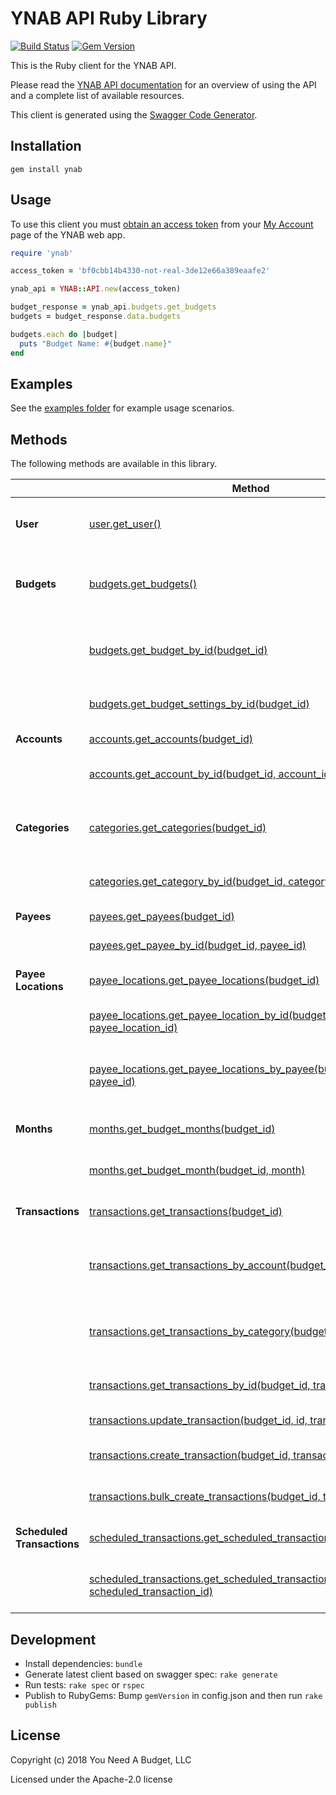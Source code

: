 # YNAB API Ruby Library

[![Build Status](https://travis-ci.org/ynab/ynab-sdk-ruby.svg?branch=master)](https://travis-ci.org/ynab/ynab-sdk-ruby)
[![Gem Version](https://badge.fury.io/rb/ynab.svg)](https://rubygems.org/gems/ynab)

This is the Ruby client for the YNAB API.

Please read the [YNAB API documentation](https://api.youneedabudget.com) for an
overview of using the API and a complete list of available resources.

This client is generated using the [Swagger Code Generator](https://github.com/swagger-api/swagger-codegen).

## Installation

```
gem install ynab
```

## Usage

To use this client you must
[obtain an access token](https://api.youneedabudget.com/#authentication-overview) from
your [My Account](https://app.youneedabudget.com/settings) page of the YNAB web
app.

```ruby
require 'ynab'

access_token = 'bf0cbb14b4330-not-real-3de12e66a389eaafe2'

ynab_api = YNAB::API.new(access_token)

budget_response = ynab_api.budgets.get_budgets
budgets = budget_response.data.budgets

budgets.each do |budget|
  puts "Budget Name: #{budget.name}"
end
```

## Examples

See the [examples folder](https://github.com/ynab/ynab-sdk-ruby/tree/master/examples) for example usage scenarios.

## Methods

The following methods are available in this library.

|                       | Method                                                | Description                                                                                            |
|------------------------|-------------------------------------------------------|--------------------------------------------------------------------------------------------------------|
| **User**                | [user.get_user()](https://github.com/ynab/ynab-sdk-ruby/blob/master/docs/UserApi.md#get_user)                                  | Returns authenticated user information
| **Budgets**                | [budgets.get_budgets()](https://github.com/ynab/ynab-sdk-ruby/blob/master/docs/BudgetsApi.md#get_budgets)                                  | Returns budgets list with summary information                                                          |
|                        | [budgets.get_budget_by_id(budget_id)](https://github.com/ynab/ynab-sdk-ruby/blob/master/docs/BudgetsApi.md#get_budget_by_id)                             | Returns a single budget with all related entities |
|                        | [budgets.get_budget_settings_by_id(budget_id)](https://github.com/ynab/ynab-sdk-ruby/blob/master/docs/BudgetsApi.md#get_budget_settings_by_id)                             | Returns settings for a budget |
| **Accounts**               | [accounts.get_accounts(budget_id)](https://github.com/ynab/ynab-sdk-ruby/blob/master/docs/AccountsApi.md#get_accounts)                               | Returns all accounts                                                                                   |
|                        | [accounts.get_account_by_id(budget_id, account_id)](https://github.com/ynab/ynab-sdk-ruby/blob/master/docs/AccountsApi.md#get_account_by_id)                           | Returns a single account                                                                               |
| **Categories**             | [categories.get_categories(budget_id)](https://github.com/ynab/ynab-sdk-ruby/blob/master/docs/CategoriesApi.md#get_categories)                            | Returns all categories grouped by category group.                                                      |
|                        | [categories.get_category_by_id(budget_id, category_id)](https://github.com/ynab/ynab-sdk-ruby/blob/master/docs/CategoriesApi.md#get_category_by_id)                        | Returns a single category                                                                              |
| **Payees**                 | [payees.get_payees(budget_id)](https://github.com/ynab/ynab-sdk-ruby/blob/master/docs/PayeesApi.md#get_payees)                                    | Returns all payees                                                                                     |
|                        | [payees.get_payee_by_id(budget_id, payee_id)](https://github.com/ynab/ynab-sdk-ruby/blob/master/docs/PayeesApi.md#get_payee_by_id)                               | Returns single payee                                                                                   |
| **Payee Locations**        | [payee_locations.get_payee_locations(budget_id)](https://github.com/ynab/ynab-sdk-ruby/blob/master/docs/PayeeLocationsApi.md#get_payee_locations)                    | Returns all payee locations                                                                            |
|                        | [payee_locations.get_payee_location_by_id(budget_id, payee_location_id)](https://github.com/ynab/ynab-sdk-ruby/blob/master/docs/PayeeLocationsApi.md#get_payee_location_by_id)               | Returns a single payee location                                                                        |
|                        | [payee_locations.get_payee_locations_by_payee(budget_id, payee_id)](https://github.com/ynab/ynab-sdk-ruby/blob/master/docs/PayeeLocationsApi.md#get_payee_locations_by_payee)           | Returns all payee locations for the specified payee                                                    |
| **Months**                 | [months.get_budget_months(budget_id)](https://github.com/ynab/ynab-sdk-ruby/blob/master/docs/MonthsApi.md#get_budget_months)                              | Returns all budget months                                                                              |
|                        | [months.get_budget_month(budget_id, month)](https://github.com/ynab/ynab-sdk-ruby/blob/master/docs/MonthsApi.md#get_budget_month)                             | Returns a single budget month                                                                          |
| **Transactions**           | [transactions.get_transactions(budget_id)](https://github.com/ynab/ynab-sdk-ruby/blob/master/docs/TransactionsApi.md#get_transactions)                        | Returns budget transactions                                                                            |
|                        | [transactions.get_transactions_by_account(budget_id, account_id)](https://github.com/ynab/ynab-sdk-ruby/blob/master/docs/TransactionsApi.md#get_transactions_by_account)              | Returns all transactions for a specified account                                                       |
|                        | [transactions.get_transactions_by_category(budget_id, category_id)](https://github.com/ynab/ynab-sdk-ruby/blob/master/docs/TransactionsApi.md#get_transactions_by_category)              | Returns all transactions for a specified category                                                      |
|                        | [transactions.get_transactions_by_id(budget_id, transaction_id)](https://github.com/ynab/ynab-sdk-ruby/blob/master/docs/TransactionsApi.md#get_transactions_by_id)                  | Returns a single transaction                                                                           |
|                        | [transactions.update_transaction(budget_id, id, transaction)](https://github.com/ynab/ynab-sdk-ruby/blob/master/docs/TransactionsApi.md#update_transaction)                      | Updates a transaction                                                                                   |
|                        | [transactions.create_transaction(budget_id, transaction)](https://github.com/ynab/ynab-sdk-ruby/blob/master/docs/TransactionsApi.md#create_transaction)                    | Creates a new transaction                                                                              |
|                        | [transactions.bulk_create_transactions(budget_id, transactions)](https://github.com/ynab/ynab-sdk-ruby/blob/master/docs/TransactionsApi.md#bulk_create_transactions)                 | Creates multiple transactions                                                                          |
| **Scheduled Transactions** | [scheduled_transactions.get_scheduled_transactions(budget_id)](https://github.com/ynab/ynab-sdk-ruby/blob/master/docs/ScheduledTransactionsApi.md#get_scheduled_transactions)      | Returns all scheduled transactions                                                                     |
|                        | [scheduled_transactions.get_scheduled_transaction_by_id(budget_id, scheduled_transaction_id)](https://github.com/ynab/ynab-sdk-ruby/blob/master/docs/ScheduledTransactionsApi.md#get_scheduled_transaction_by_id) | Returns a single scheduled transaction                                                                 |

## Development

- Install dependencies: `bundle`
- Generate latest client based on swagger spec: `rake generate`
- Run tests: `rake spec` or `rspec`
- Publish to RubyGems: Bump `gemVersion` in config.json and then run `rake publish`

## License

Copyright (c) 2018 You Need A Budget, LLC

Licensed under the Apache-2.0 license
